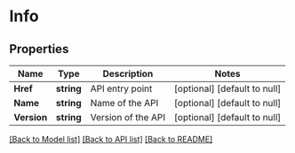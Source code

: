 # Info

## Properties
Name | Type | Description | Notes
------------ | ------------- | ------------- | -------------
**Href** | **string** | API entry point | [optional] [default to null]
**Name** | **string** | Name of the API | [optional] [default to null]
**Version** | **string** | Version of the API | [optional] [default to null]

[[Back to Model list]](../README.md#documentation-for-models) [[Back to API list]](../README.md#documentation-for-api-endpoints) [[Back to README]](../README.md)

